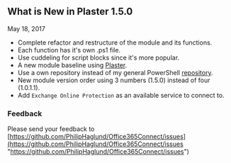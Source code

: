 ## What is New in Plaster 1.5.0
May 18, 2017

- Complete refactor and restructure of the module and its functions.
- Each function has it's own .ps1 file.
- Use cuddeling for script blocks since it's more popular.
- A new module baseline using [Plaster](https://github.com/PowerShell/Plaster "Plaster").
- Use a own repository instead of my general PowerShell [repository](https://github.com/PhilipHaglund/PowerShell "repository").
- New module version order using 3 numbers (1.5.0) instead of four (1.0.1.1).
- Add `Exchange Online Protection` as an available service to connect to.



### Feedback
Please send your feedback to [https://github.com/PhilipHaglund/Office365Connect/issues](https://github.com/PhilipHaglund/Office365Connect/issues "https://github.com/PhilipHaglund/Office365Connect/issues")